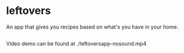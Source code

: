 # leftovers

An app that gives you recipes based on what's you have in your home.

##

Video demo can be found at ./leftoversapp-nosound.mp4
